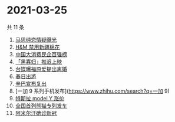 # 2021-03-25

共 11 条

<!-- BEGIN ZHIHUSEARCH -->
<!-- 最后更新时间 Thu Mar 25 2021 10:08:32 GMT+0800 (China Standard Time) -->
1. [马思纯恋情疑曝光](https://www.zhihu.com/search?q=马思纯)
1. [H&M 禁用新疆棉花](https://www.zhihu.com/search?q=hm)
1. [中国大消费民企百强榜](https://www.zhihu.com/search?q=胡润)
1. [「黑寡妇」推迟上映](https://www.zhihu.com/search?q=黑寡妇)
1. [台媒曝福原爱提出离婚](https://www.zhihu.com/search?q=福原爱)
1. [春日出游](https://www.zhihu.com/search?q=旅游)
1. [辛巴宣布复出](https://www.zhihu.com/search?q=辛巴)
1. [一加 9 系列手机发布](https://www.zhihu.com/search?q=一加 9)
1. [特斯拉 model Y 涨价](https://www.zhihu.com/search?q=特斯拉)
1. [全国首列熊猫专列发车](https://www.zhihu.com/search?q=熊猫专列)
1. [阿米尔汗确诊新冠](https://www.zhihu.com/search?q=阿米尔汗)
<!-- END ZHIHUSEARCH -->
